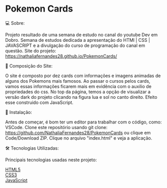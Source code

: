 # Pokemon Cards

💻 Sobre:

Projeto resultado de uma semana de estudo no canal do youtube Dev em Dobro. 
Semana de estudos dedicada a apresentação do HTMl | CSS | JAVASCRIPT 
e a divulgação do curso de programação do canal em questão. 
Site do projeto: https://nathaliafernandes28.github.io/PokemonCards/


📝 Composição do Site:

O site é composto por dez cards com informações e imagens animadas de alguns dos Pokemons mais famosos. 
Ao passar o cursos pelos cards, vamos essas informações ficarem mais em evidência com o auxilio de propriedades do css. 
No top da página, temos a opção de visualizar a versão dark do projeto clicando na figura lua e sol no canto direito. Efeito esse construido com JavaScript. 


🏁 Instalação:

Antes de começar, é bom ter um editor para trabalhar com o código, como: VSCode. 
Clone este repositório usando git clone: https://github.com/NathaliaFernandes28/PokemonCards ou clique em Code/Download ZIP.
Clique no arquivo "index.html" e veja a aplicação.

🛠️ Tecnologias Utilizadas: 

Principais tecnologias usadas neste projeto: 

[HTML5](https://developer.mozilla.org/pt-BR/docs/Web/HTML)
<br>
[CSS3](https://developer.mozilla.org/pt-BR/docs/Web/CSS)
<br>
[JavaScript](https://developer.mozilla.org/pt-BR/docs/Web/JavaScript)
